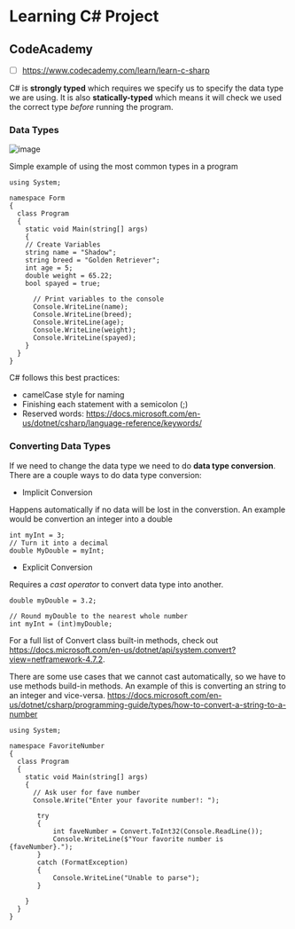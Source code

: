 # Learning C# Project
      
## CodeAcademy

- [ ] https://www.codecademy.com/learn/learn-c-sharp

C# is **strongly typed** which requires we specify us to specify the data type we are using. It is also **statically-typed** which means it will check we used the correct type *before* running the program.

### Data Types

![image](https://s3.amazonaws.com/codecademy-content/courses/learn-c-sharp/data-types-variables/C%23_DataTypes_v3-01-01.svg)

Simple example of using the most common types in a program

```
using System;

namespace Form
{
  class Program
  {
    static void Main(string[] args)
    {
    // Create Variables
    string name = "Shadow";
    string breed = "Golden Retriever";
    int age = 5;
    double weight = 65.22;
    bool spayed = true;

      // Print variables to the console
      Console.WriteLine(name);
      Console.WriteLine(breed);
      Console.WriteLine(age);
      Console.WriteLine(weight);
      Console.WriteLine(spayed);
    }
  }
}

```

C# follows this best practices:
 - camelCase style for naming
 - Finishing each statement with a semicolon (;)
 - Reserved words: https://docs.microsoft.com/en-us/dotnet/csharp/language-reference/keywords/
 
### Converting Data Types

If we need to change the data type we need to do **data type conversion**. There are a couple ways to do data type conversion:

- Implicit Conversion

Happens automatically if no data will be lost in the converstion. An example would be convertion an integer into a double

```
int myInt = 3;
// Turn it into a decimal
double MyDouble = myInt;
```

- Explicit Conversion

Requires a *cast operator* to convert data type into another.

```
double myDouble = 3.2;

// Round myDouble to the nearest whole number
int myInt = (int)myDouble;
```

For a full list of Convert class built-in methods, check out https://docs.microsoft.com/en-us/dotnet/api/system.convert?view=netframework-4.7.2.

There are some use cases that we cannot cast automatically, so we have to use methods build-in methods. An example of this is converting an string to an integer and vice-versa. https://docs.microsoft.com/en-us/dotnet/csharp/programming-guide/types/how-to-convert-a-string-to-a-number

```
using System;

namespace FavoriteNumber
{
  class Program
  {
    static void Main(string[] args)
    {
      // Ask user for fave number
      Console.Write("Enter your favorite number!: ");
      
       try
       {
           int faveNumber = Convert.ToInt32(Console.ReadLine());
           Console.WriteLine($"Your favorite number is {faveNumber}.");
       }
       catch (FormatException)
       {
           Console.WriteLine("Unable to parse");
       }
        
    }
  }
}
```
